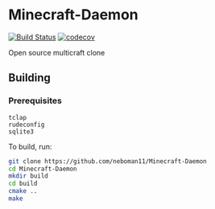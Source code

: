 # Minecraft-Daemon

[![Build Status](https://treeman.nesbitt.rocks/jenkins/job/Minecraft-Daemon/job/master/badge/icon)](https://treeman.nesbitt.rocks/jenkins/job/Minecraft-Daemon/job/master/)
[![codecov](https://codecov.io/gh/neboman11/Minecraft-Daemon/branch/master/graph/badge.svg?token=RHufYVW2ii)](https://codecov.io/gh/neboman11/Minecraft-Daemon)

 Open source multicraft clone

## Building

### Prerequisites

```
tclap
rudeconfig
sqlite3
```

To build, run:

```sh
git clone https://github.com/neboman11/Minecraft-Daemon
cd Minecraft-Daemon
mkdir build
cd build
cmake ..
make
```
